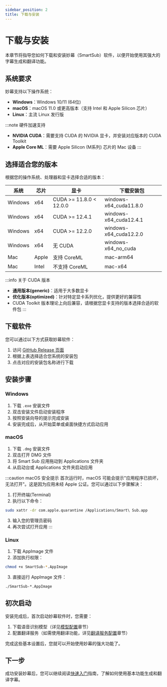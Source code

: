 ```yaml
---
sidebar_position: 2
title: 下载与安装
---
```


# 下载与安装

本章节将指导您如何下载和安装妙幕（SmartSub）软件，以便开始使用其强大的字幕生成和翻译功能。

## 系统要求

妙幕支持以下操作系统：

- **Windows**：Windows 10/11 (64位)
- **macOS**：macOS 11.0 或更高版本（支持 Intel 和 Apple Silicon 芯片）
- **Linux**：主流 Linux 发行版

:::note 硬件加速支持

- **NVIDIA CUDA**：需要支持 CUDA 的 NVIDIA 显卡，并安装对应版本的 CUDA Toolkit
- **Apple Core ML**：需要 Apple Silicon (M系列) 芯片的 Mac 设备
  :::

## 选择适合您的版本

根据您的操作系统、处理器和显卡选择合适的版本：

| 系统    | 芯片  | 显卡                    | 下载安装包             |
| ------- | ----- | ----------------------- | ---------------------- |
| Windows | x64   | CUDA >= 11.8.0 < 12.0.0 | windows-x64_cuda11.8.0 |
| Windows | x64   | CUDA >= 12.4.1          | windows-x64_cuda12.4.1 |
| Windows | x64   | CUDA >= 12.2.0          | windows-x64_cuda12.2.0 |
| Windows | x64   | 无 CUDA                 | windows-x64_no_cuda    |
| Mac     | Apple | 支持 CoreML             | mac-arm64              |
| Mac     | Intel | 不支持 CoreML           | mac-x64                |

:::info 关于 CUDA 版本

- **通用版本(generic)**：适用于大多数显卡
- **优化版本(optimized)**：针对特定显卡系列优化，提供更好的兼容性
- CUDA Toolkit 版本理论上向后兼容，请根据您显卡支持的版本选择合适的软件包
  :::

## 下载软件

您可以通过以下方式获取妙幕软件：

1. 访问 [GitHub Release 页面](https://github.com/buxuku/SmartSub/releases/latest)
2. 根据上表选择适合您系统的安装包
3. 点击对应的安装包名称进行下载

## 安装步骤

### Windows

1. 下载 `.exe` 安装文件
2. 双击安装文件启动安装程序
3. 按照安装向导的提示完成安装
4. 安装完成后，从开始菜单或桌面快捷方式启动应用

### macOS

1. 下载 `.dmg` 安装文件
2. 双击打开 DMG 文件
3. 将 Smart Sub 应用拖动到 Applications 文件夹
4. 从启动台或 Applications 文件夹启动应用

:::caution macOS 安全提示
首次运行时，macOS 可能会提示"应用程序已损坏，无法打开"。这是因为应用未经 Apple 公证。您可以通过以下步骤解决：

1. 打开终端(Terminal)
2. 执行以下命令：

```bash
sudo xattr -dr com.apple.quarantine /Applications/Smart\ Sub.app
```

3. 输入您的管理员密码
4. 再次尝试打开应用
   :::

### Linux

1. 下载 AppImage 文件
2. 添加执行权限：

```bash
chmod +x SmartSub-*.AppImage
```

3. 直接运行 AppImage 文件：

```bash
./SmartSub-*.AppImage
```

## 初次启动

安装完成后，首次启动妙幕软件时，您需要：

1. 下载语音识别模型（详见[模型配置](../configuration/models)章节）
2. 配置翻译服务（如需使用翻译功能，详见[翻译服务配置](../configuration/translation-services)章节）

完成这些基本设置后，您就可以开始使用妙幕的强大功能了。

## 下一步

成功安装妙幕后，您可以继续阅读[快速入门](./quickstart)指南，了解如何使用基本功能生成和翻译字幕。
